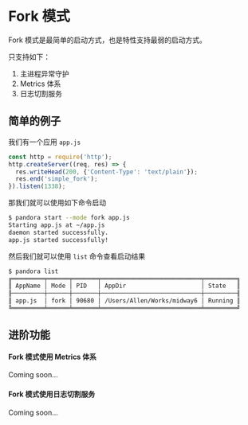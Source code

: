 # Fork 模式

Fork 模式是最简单的启动方式，也是特性支持最弱的启动方式。

只支持如下：

1. 主进程异常守护
2. Metrics 体系
3. 日志切割服务


## 简单的例子

我们有一个应用 `app.js`

```javascript
const http = require('http');
http.createServer((req, res) => {
  res.writeHead(200, {'Content-Type': 'text/plain'});
  res.end('simple_fork');
}).listen(1338);
```

那我们就可以使用如下命令启动

```bash
$ pandora start --mode fork app.js
Starting app.js at ~/app.js
daemon started successfully.
app.js started successfully!
```

然后我们就可以使用 `list` 命令查看启动结果

```bash
$ pandora list                    
╔═════════╤══════╤═══════╤════════════════════════════╤═════════╗
║ AppName │ Mode │ PID   │ AppDir                     │ State   ║
╟─────────┼──────┼───────┼────────────────────────────┼─────────╢
║ app.js  │ fork │ 90680 │ /Users/Allen/Works/midway6 │ Running ║
╚═════════╧══════╧═══════╧════════════════════════════╧═════════╝
```

## 进阶功能

#### Fork 模式使用 Metrics 体系

Coming soon...

#### Fork 模式使用日志切割服务

Coming soon...
